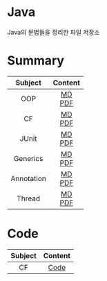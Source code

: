 # Java
Java의 문법들을 정리한 파일 저장소

# Summary

| Subject | Content |
| :---: | :---: |
| OOP | [MD](https://github.com/Mangjun/Java/blob/main/OOP/OOP.md)<br>[PDF](https://github.com/Mangjun/Java/blob/main/OOP/OOP.pdf) |
| CF | [MD](https://github.com/Mangjun/Java/blob/main/CF/CF.md)<br>[PDF](https://github.com/Mangjun/Java/blob/main/CF/CF.pdf) |
| JUnit | [MD](https://github.com/Mangjun/Java/blob/main/JUnit/JUnit.md)<br>[PDF](https://github.com/Mangjun/Java/blob/main/JUnit/JUnit.pdf) |
| Generics | [MD](https://github.com/Mangjun/Java/blob/main/Generics/Generics.md)<br>[PDF](https://github.com/Mangjun/Java/blob/main/Generics/Generics.pdf) |
| Annotation | [MD](https://github.com/Mangjun/Java/blob/main/Annotation/Annotation.md)<br>[PDF](https://github.com/Mangjun/Java/blob/main/Annotation/Annotation.pdf) |
| Thread | [MD](https://github.com/Mangjun/Java/blob/main/Thread/Thread.md)<br>[PDF]() |

# Code

| Subject | Content |
| :---: | :---: |
| CF | [Code](https://github.com/Mangjun/Java/tree/main/CF/Code/src) |